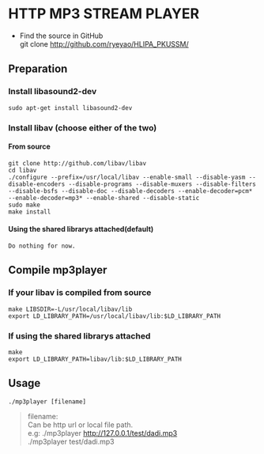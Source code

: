 HTTP MP3 STREAM PLAYER
======================
* Find the source in GitHub  
    git clone http://github.com/ryeyao/HLIPA_PKUSSM/

Preparation
-----------
### Install libasound2-dev  
    sudo apt-get install libasound2-dev  

### Install libav (choose either of the two)  
#### From source  
    git clone http://github.com/libav/libav  
    cd libav  
    ./configure --prefix=/usr/local/libav --enable-small --disable-yasm --disable-encoders --disable-programs --disable-muxers --disable-filters --disable-bsfs --disable-doc --disable-decoders --enable-decoder=pcm* --enable-decoder=mp3* --enable-shared --disable-static  
    sudo make  
    make install  

#### Using the shared librarys attached(default)  
    Do nothing for now.  

Compile mp3player
-----------------
### If your libav is compiled from source  
    make LIBSDIR=-L/usr/local/libav/lib  
    export LD_LIBRARY_PATH=/usr/local/libav/lib:$LD_LIBRARY_PATH  

### If using the shared librarys attached  
    make  
    export LD_LIBRARY_PATH=libav/lib:$LD_LIBRARY_PATH  

Usage
-----
    ./mp3player [filename]  
>    filename:  
>    Can be http url or local file path.  
>    e.g: ./mp3player http://127.0.0.1/test/dadi.mp3  
>         ./mp3player test/dadi.mp3  
